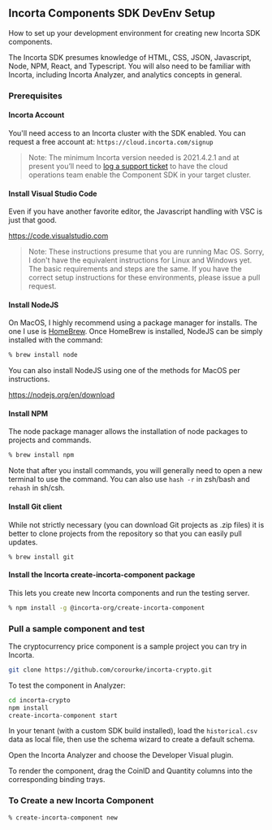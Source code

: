 ## Incorta Components SDK DevEnv Setup

How to set up your development environment for creating new Incorta SDK components.

The Incorta SDK presumes knowledge of HTML, CSS, JSON, Javascript, Node, NPM, React, and Typescript. You will also need to be familiar with Incorta, including Incorta Analyzer, and analytics concepts in general.

### Prerequisites

#### Incorta Account

You'll need access to an Incorta cluster with the SDK enabled. You can request a free account at: `https://cloud.incorta.com/signup`

> Note: The minimum Incorta version needed is 2021.4.2.1 and at present you’ll need to [log a support ticket](https://incortacloudops.zendesk.com/hc/en-us)
> to have the cloud operations team enable the Component SDK in your target cluster.

#### Install Visual Studio Code

Even if you have another favorite editor, the Javascript handling with VSC is just that good.

https://code.visualstudio.com

> Note: These instructions presume that you are running Mac OS. Sorry, I don't have the equivalent instructions for Linux and Windows yet.
> The basic requirements and steps are the same.
> If you have the correct setup instructions for these environments, please issue a pull request.

#### Install NodeJS

On MacOS, I highly recommend using a package manager for installs. The one I use is [HomeBrew](https://brew.sh). Once HomeBrew is installed, NodeJS can be simply installed with the command:

```bash
% brew install node
```

You can also install NodeJS using one of the methods for MacOS per instructions.

https://nodejs.org/en/download

#### Install NPM

The node package manager allows the installation of node packages to projects and commands.

```bash
% brew install npm
```

Note that after you install commands, you will generally need to open a new terminal to use the command. You can also use `hash -r` in zsh/bash and `rehash` in sh/csh.

#### Install Git client

While not strictly necessary (you can download Git projects as .zip files) it is better to clone projects from the repository so that you can easily pull updates.

```brew
% brew install git
```

#### Install the Incorta create-incorta-component package

This lets you create new Incorta components and run the testing server.

```bash
% npm install -g @incorta-org/create-incorta-component
```

### Pull a sample component and test

The cryptocurrency price component is a sample project you can try in Incorta.

```bash
git clone https://github.com/corourke/incorta-crypto.git
```

To test the component in Analyzer:

```bash
cd incorta-crypto
npm install
create-incorta-component start
```

In your tenant (with a custom SDK build installed), load the `historical.csv` data as local file, then use the schema wizard to create a default schema.

Open the Incorta Analyzer and choose the Developer Visual plugin.

To render the component, drag the CoinID and Quantity columns into the corresponding binding trays.

### To Create a new Incorta Component

```bash
% create-incorta-component new
```
